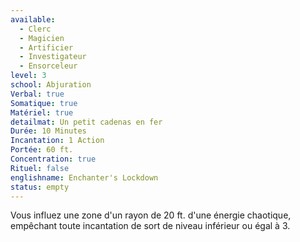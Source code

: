 ```yaml
---
available:
  - Clerc
  - Magicien
  - Artificier
  - Investigateur
  - Ensorceleur
level: 3
school: Abjuration
Verbal: true
Somatique: true
Matériel: true
detailmat: Un petit cadenas en fer
Durée: 10 Minutes
Incantation: 1 Action
Portée: 60 ft.
Concentration: true
Rituel: false
englishname: Enchanter's Lockdown
status: empty
---
```

Vous influez une zone d'un rayon de 20 ft. d'une énergie chaotique, empêchant toute incantation de sort de niveau inférieur ou égal à 3.